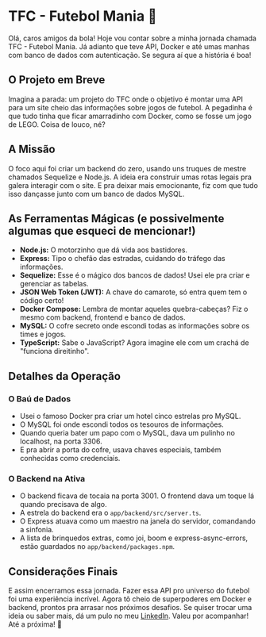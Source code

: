 # TFC - Futebol Mania 🚀

Olá, caros amigos da bola! Hoje vou contar sobre a minha jornada chamada TFC - Futebol Mania. Já adianto que teve API, Docker e até umas manhas com banco de dados com autenticação. Se segura aí que a história é boa!

## O Projeto em Breve

Imagina a parada: um projeto do TFC onde o objetivo é montar uma API para um site cheio das informações sobre jogos de futebol. A pegadinha é que tudo tinha que ficar amarradinho com Docker, como se fosse um jogo de LEGO. Coisa de louco, né?

## A Missão

O foco aqui foi criar um backend do zero, usando uns truques de mestre chamados Sequelize e Node.js. A ideia era construir umas rotas legais pra galera interagir com o site. E pra deixar mais emocionante, fiz com que tudo isso dançasse junto com um banco de dados MySQL.

## As Ferramentas Mágicas (e possivelmente algumas que esqueci de mencionar!)

- **Node.js:** O motorzinho que dá vida aos bastidores.
- **Express:** Tipo o chefão das estradas, cuidando do tráfego das informações.
- **Sequelize:** Esse é o mágico dos bancos de dados! Usei ele pra criar e gerenciar as tabelas.
- **JSON Web Token (JWT):** A chave do camarote, só entra quem tem o código certo!
- **Docker Compose:** Lembra de montar aqueles quebra-cabeças? Fiz o mesmo com backend, frontend e banco de dados.
- **MySQL:** O cofre secreto onde escondi todas as informações sobre os times e jogos.
- **TypeScript:** Sabe o JavaScript? Agora imagine ele com um crachá de "funciona direitinho".

## Detalhes da Operação

### O Baú de Dados

- Usei o famoso Docker pra criar um hotel cinco estrelas pro MySQL.
- O MySQL foi onde escondi todos os tesouros de informações.
- Quando queria bater um papo com o MySQL, dava um pulinho no localhost, na porta 3306.
- E pra abrir a porta do cofre, usava chaves especiais, também conhecidas como credenciais.

### O Backend na Ativa

- O backend ficava de tocaia na porta 3001. O frontend dava um toque lá quando precisava de algo.
- A estrela do backend era o `app/backend/src/server.ts`.
- O Express atuava como um maestro na janela do servidor, comandando a sinfonia.
- A lista de brinquedos extras, como joi, boom e express-async-errors, estão guardados no `app/backend/packages.npm`.

## Considerações Finais

E assim encerramos essa jornada. Fazer essa API pro universo do futebol foi uma experiência incrível. Agora tô cheio de superpoderes em Docker e backend, prontos pra arrasar nos próximos desafios. Se quiser trocar uma ideia ou saber mais, dá um pulo no meu [LinkedIn](https://www.linkedin.com/in/eriberto-lima/). Valeu por acompanhar! Até a próxima! 🥳
